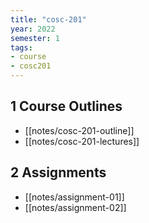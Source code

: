 ```yaml
---
title: "cosc-201"
year: 2022
semester: 1
tags: 
- course
- cosc201
---
```


## 1 Course Outlines

- [[notes/cosc-201-outline]]
- [[notes/cosc-201-lectures]]

## 2 Assignments

- [[notes/assignment-01]]
- [[notes/assignment-02]]
